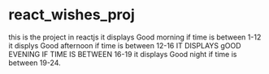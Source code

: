 # react_wishes_proj


this is the project in reactjs 
it displays Good morning if time is between 1-12
 it displys Good afternoon if time is between 12-16
 IT DISPLAYS gOOD EVENING IF TIME IS BETWEEN 16-19
 it displays Good night if time is between 19-24.
